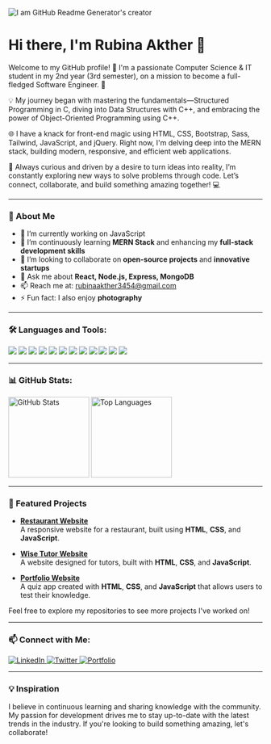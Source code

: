 
![I am GitHub Readme Generator's creator](https://scontent.fdac174-1.fna.fbcdn.net/v/t39.30808-6/462617909_522196184084515_3516142370512164155_n.png?stp=dst-png_s960x960&_nc_cat=109&ccb=1-7&_nc_sid=cc71e4&_nc_eui2=AeEI4ueEKgF4ll-ziW4X6HULBY8UMphoAKIFjxQymGgAoslgU8-2MRGRvWZ8bMGu1Cf6xVE_DKSOr4LLveeBnGCI&_nc_ohc=_HvM00toT2sQ7kNvgHTXtU8&_nc_ht=scontent.fdac174-1.fna&_nc_gid=AYohisXkCgP4q_P7BGfnBHu&oh=00_AYA8YOrwWR6aCD1l06PCjDNMx0w7T_AfCfnUEma9uUJv2g&oe=670E71D7)


# Hi there, I'm Rubina Akther 👋

Welcome to my GitHub profile!
👋 I'm a passionate Computer Science & IT student in my 2nd year (3rd semester), on a mission to become a full-fledged Software Engineer. 🚀

💡 My journey began with mastering the fundamentals—Structured Programming in C, diving into Data Structures with C++, and embracing the power of Object-Oriented Programming using C++.

🌐 I have a knack for front-end magic using HTML, CSS, Bootstrap, Sass, Tailwind, JavaScript, and jQuery. Right now, I'm delving deep into the MERN stack, building modern, responsive, and efficient web applications.

🔭 Always curious and driven by a desire to turn ideas into reality, I’m constantly exploring new ways to solve problems through code. Let’s connect, collaborate, and build something amazing together! 💻

---

### 🚀 About Me

- 🔭 I’m currently working on JavaScript
- 🌱 I’m continuously learning **MERN Stack** and enhancing my **full-stack development skills**
- 👯 I’m looking to collaborate on **open-source projects** and **innovative startups**
- 💬 Ask me about **React, Node.js, Express, MongoDB**
- 📫 Reach me at: [rubinaakther3454@gmail.com](mailto:rubinaakther3454@gmail.com)
- ⚡ Fun fact: I also enjoy **photography**

---

### 🛠️ Languages and Tools:

<p>
  <img src="https://img.shields.io/badge/JavaScript-ES6+-F7DF1E?style=for-the-badge&logo=javascript&logoColor=black">
  <img src="https://img.shields.io/badge/React-61DAFB?style=for-the-badge&logo=react&logoColor=white">
  <img src="https://img.shields.io/badge/Node.js-339933?style=for-the-badge&logo=nodedotjs&logoColor=white">
  <img src="https://img.shields.io/badge/Express-000000?style=for-the-badge&logo=express&logoColor=white">
  <img src="https://img.shields.io/badge/MongoDB-47A248?style=for-the-badge&logo=mongodb&logoColor=white">
  <img src="https://img.shields.io/badge/HTML5-E34F26?style=for-the-badge&logo=html5&logoColor=white">
  <img src="https://img.shields.io/badge/CSS3-1572B6?style=for-the-badge&logo=css3&logoColor=white">
  <img src="https://img.shields.io/badge/Git-F05032?style=for-the-badge&logo=git&logoColor=white">
  <img src="https://img.shields.io/badge/GitHub-181717?style=for-the-badge&logo=github&logoColor=white">
  <img src="https://img.shields.io/badge/VS%20Code-007ACC?style=for-the-badge&logo=visual-studio-code&logoColor=white">
  <img src="https://img.shields.io/badge/Bootstrap-563D7C?style=for-the-badge&logo=bootstrap&logoColor=white">
  <img src="https://img.shields.io/badge/Tailwind%20CSS-38B2AC?style=for-the-badge&logo=tailwind-css&logoColor=white">
</p>

---

### 📊 GitHub Stats:

<p>
  <img src="https://github-readme-stats.vercel.app/api?username=RubinaAkther&show_icons=true&theme=radical" alt="GitHub Stats" height="160"/>
  <img src="https://github-readme-stats.vercel.app/api/top-langs/?username=RubinaAkther&layout=compact&theme=radical" alt="Top Languages" height="160"/>
</p>

---

### 🌟 Featured Projects

- **[Restaurant Website](https://rubinaakther.github.io/html-css-demo-restaurant-website/)**  
  A responsive website for a restaurant, built using **HTML**, **CSS**, and **JavaScript**.
  
- **[Wise Tutor Website](https://rubinaakther.github.io/Day03_-100DaysOfCode/)**  
  A website designed for tutors, built with **HTML**, **CSS**, and **JavaScript**.

- **[Portfolio Website](https://rubinaakther.github.io/Assignment1_Portfolio_Website/)**  
  A quiz app created with **HTML**, **CSS**, and **JavaScript** that allows users to test their knowledge.

Feel free to explore my repositories to see more projects I've worked on!

---

### 📫 Connect with Me:

<p>
  <a href="https://www.linkedin.com/in/YourLinkedInProfile/">
    <img src="https://img.shields.io/badge/LinkedIn-0077B5?style=for-the-badge&logo=linkedin&logoColor=white" alt="LinkedIn">
  </a>
  <a href="https://twitter.com/YourTwitterHandle">
    <img src="https://img.shields.io/badge/Twitter-1DA1F2?style=for-the-badge&logo=twitter&logoColor=white" alt="Twitter">
  </a>
  <a href="https://your-portfolio.com/">
    <img src="https://img.shields.io/badge/Portfolio-FF5722?style=for-the-badge&logo=web&logoColor=white" alt="Portfolio">
  </a>
</p>

---

### 💡 Inspiration

I believe in continuous learning and sharing knowledge with the community. My passion for development drives me to stay up-to-date with the latest trends in the industry. If you're looking to build something amazing, let's collaborate!




